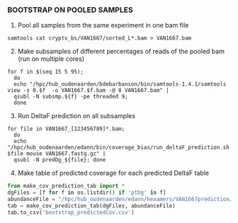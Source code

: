 ### BOOTSTRAP ON POOLED SAMPLES

1) Pool all samples from the same experiment in one bam file
```
samtools cat crypts_bs/VAN1667/sorted_L*.bam > VAN1667.bam
```
2) Make subsamples of different percentages of reads of the pooled bam (run on multiple cores)
```
for f in $(seq 15 5 95);
  do
  echo "/hpc/hub_oudenaarden/bdebarbanson/bin/samtools-1.4.1/samtools view -s 0.$f  -o VAN1667.$f.bam -@ 8 VAN1667.bam" |
  qsubl -N subsmp.${f} -pe threaded 9;
  done
```

3) Run DeltaF prediction on all subsamples
```
for file in VAN1667_[123456789]*.bam;
  do
  echo "/hpc/hub_oudenaarden/edann/bin/coverage_bias/run_deltaF_prediction.sh $file mouse VAN1667.fastq.gz" |
  qsubl -N predDg_${file}; done
```

4) Make table of predicted coverage for each predicted DeltaF table
```python
from make_cov_prediction_tab import *
dgFiles = [f for f in os.listdir() if 'ptDg' in f]
abundanceFile = "/hpc/hub_oudenaarden/edann/hexamers/VAN1667prediction/mm10.cellAbundance.noN.csv.gz"
tab = make_cov_prediction_tab(dgFiles, abundanceFile)
tab.to_csv('bootstrap_predictedCov.csv')
```
